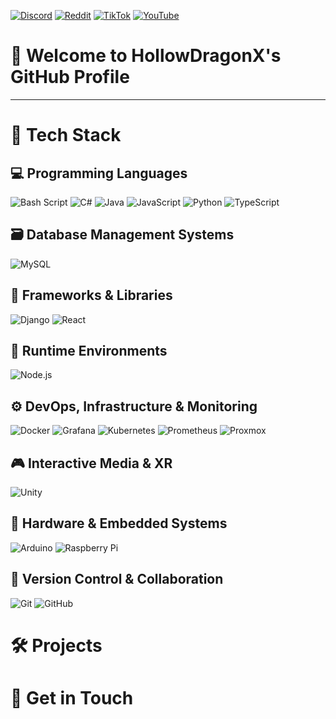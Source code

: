 [![Discord](https://img.shields.io/badge/Discord-%237289DA.svg?logo=discord&logoColor=white)](https://discord.gg/) 
[![Reddit](https://img.shields.io/badge/Reddit-%23FF4500.svg?logo=Reddit&logoColor=white)](https://reddit.com/user/) 
[![TikTok](https://img.shields.io/badge/TikTok-%23000000.svg?logo=TikTok&logoColor=white)](https://tiktok.com/) 
[![YouTube](https://img.shields.io/badge/YouTube-%23FF0000.svg?logo=YouTube&logoColor=white)](https://youtube.com/c/https://www.youtube.com/) 

# 🐉 Welcome to HollowDragonX's GitHub Profile
---

# 🧠 Tech Stack

## 💻 Programming Languages
![Bash Script](https://img.shields.io/badge/bash_script-%23121011.svg?style=for-the-badge&logo=gnu-bash&logoColor=white)
![C#](https://img.shields.io/badge/C%23-239120?style=for-the-badge&logo=unity&logoColor=white)
![Java](https://img.shields.io/badge/Java-ED8B00?style=for-the-badge&logo=openjdk&logoColor=white)
![JavaScript](https://img.shields.io/badge/javascript-%23323330.svg?style=for-the-badge&logo=javascript&logoColor=%23F7DF1E) 
![Python](https://img.shields.io/badge/python-3670A0?style=for-the-badge&logo=python&logoColor=ffdd54)
![TypeScript](https://img.shields.io/badge/TypeScript-3178C6?style=for-the-badge&logo=typescript&logoColor=white)

## 🗃️ Database Management Systems
![MySQL](https://img.shields.io/badge/MySQL-4479A1?style=for-the-badge&logo=mysql&logoColor=white)

## 🧱 Frameworks & Libraries
![Django](https://img.shields.io/badge/Django-092E20?style=for-the-badge&logo=django&logoColor=green)
![React](https://img.shields.io/badge/-ReactJs-61DAFB?logo=react&logoColor=white&style=for-the-badge)

## 🧰 Runtime Environments
![Node.js](https://img.shields.io/badge/node.js-339933?style=for-the-badge&logo=Node.js&logoColor=white)

## ⚙️ DevOps, Infrastructure & Monitoring
![Docker](https://img.shields.io/badge/docker-%230db7ed.svg?style=for-the-badge&logo=docker&logoColor=white)
![Grafana](https://img.shields.io/badge/grafana-%23F46800.svg?style=for-the-badge&logo=grafana&logoColor=white)
![Kubernetes](https://img.shields.io/badge/Kubernetes-326CE5?style=for-the-badge&logo=Kubernetes&logoColor=white)
![Prometheus](https://img.shields.io/badge/Prometheus-E6522C?style=for-the-badge&logo=Prometheus&logoColor=white) 
![Proxmox](https://img.shields.io/badge/Proxmox-E57000?&style=for-the-badge&logo=Proxmox&logoColor=white)

## 🎮 Interactive Media & XR
![Unity](https://img.shields.io/badge/unity-%23000000.svg?style=for-the-badge&logo=unity&logoColor=white)


## 🤖 Hardware & Embedded Systems
![Arduino](https://img.shields.io/badge/-Arduino-00979D?style=for-the-badge&logo=Arduino&logoColor=white)
![Raspberry Pi](https://img.shields.io/badge/-Raspberry_Pi-C51A4A?style=for-the-badge&logo=Raspberry-Pi) 

## 📂 Version Control & Collaboration
![Git](https://img.shields.io/badge/git-%23F05033.svg?style=for-the-badge&logo=git&logoColor=white) 
![GitHub](https://img.shields.io/badge/github-%23121011.svg?style=for-the-badge&logo=github&logoColor=white) 


# 🛠️ Projects

# 📱 Get in Touch

